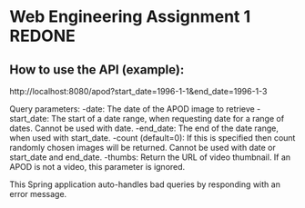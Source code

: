 # Web Engineering Assignment 1 REDONE

## How to use the API (example):
http://localhost:8080/apod?start_date=1996-1-1&end_date=1996-1-3

Query parameters:
-date: The date of the APOD image to retrieve
-start_date: The start of a date range, when requesting date for a range of dates. Cannot be used with date.
-end_date: The end of the date range, when used with start_date.
-count (default=0): If this is specified then count randomly chosen images will be returned. Cannot be used with date or start_date and end_date.
-thumbs: Return the URL of video thumbnail. If an APOD is not a video, this parameter is ignored.


This Spring application auto-handles bad queries by responding with an error message.
 
